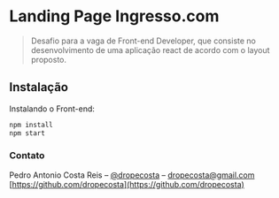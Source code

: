 # Landing Page Ingresso.com
> Desafio para a vaga de Front-end Developer, que consiste no desenvolvimento de uma aplicação react de acordo com o layout proposto.

## Instalação

Instalando o Front-end:

```sh
npm install
npm start
```

### Contato

Pedro Antonio Costa Reis – [@dropecosta](https://twitter.com/dropecosta) – dropecosta@gmail.com
[https://github.com/dropecosta](https://github.com/dropecosta)
